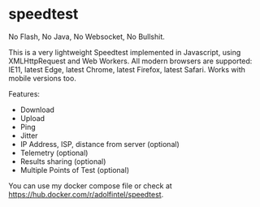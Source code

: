 # speedtest
No Flash, No Java, No Websocket, No Bullshit.

This is a very lightweight Speedtest implemented in Javascript, using XMLHttpRequest and Web Workers. All modern browsers are supported: IE11, latest Edge, latest Chrome, latest Firefox, latest Safari.
Works with mobile versions too.

Features:
- Download
- Upload
- Ping
- Jitter
- IP Address, ISP, distance from server (optional)
- Telemetry (optional)
- Results sharing (optional)
- Multiple Points of Test (optional)

You can use my docker compose file or check at https://hub.docker.com/r/adolfintel/speedtest.
